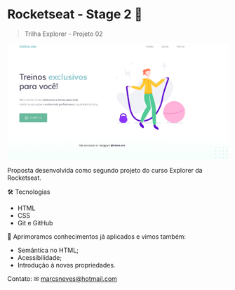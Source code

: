 # Rocketseat - Stage 2 🚀

> Trilha Explorer - Projeto 02

![preview](./preview/preview.png)

Proposta desenvolvida como segundo projeto do curso Explorer da Rocketseat.

🛠 Tecnologias
- HTML
- CSS
- Git e GitHub

🤯 Aprimoramos conhecimentos já aplicados e vimos também:

- Semântica no HTML;
- Acessibilidade;
- Introdução à novas propriedades. 

Contato:
✉ marcsneves@hotmail.com
